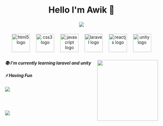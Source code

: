 <h1 align="center">Hello I'm Awik 👋</h1>

###

<div align="center">
  <img src="https://visitor-badge.laobi.icu/badge?page_id=maurodesouz.maurodesouz&"  />
</div>

###

<div align="center">
  <img src="https://skillicons.dev/icons?i=html" height="60" alt="html5 logo"  />
  <img width="12" />
  <img src="https://skillicons.dev/icons?i=css" height="60" alt="css3 logo"  />
  <img width="12" />
  <img src="https://skillicons.dev/icons?i=js" height="60" alt="javascript logo"  />
  <img width="12" />
  <img src="https://skillicons.dev/icons?i=laravel" height="60" alt="laravel logo"  />
  <img width="12" />
  <img src="https://skillicons.dev/icons?i=react" height="60" alt="reactjs logo"  />
  <img width="12" />
  <img src="https://skillicons.dev/icons?i=unity" height="60" alt="unity logo"  />
</div>

###

<img align="right" height="200" src="https://media4.giphy.com/media/v1.Y2lkPTc5MGI3NjExZTlibmlyamY1Z2w3MmxubmxzZDl2azU4ZmZxa3E3bWl1OTVxZ2Y4eCZlcD12MV9pbnRlcm5hbF9naWZfYnlfaWQmY3Q9Zw/flhDi6Bb6ySnYCjB9N/giphy.gif"  />

###

<h5 align="left">📚 I'm currently learning laravel and unity<br><br>⚡ Having Fun</h5>

### 

<div align="left">

  <img src="https://github-readme-stats.vercel.app/api/top-langs/?username=RedBlue-awik&theme=codeSTACKr&hide_border=false&include_all_commits=false&count_private=false&layout=compact" />
  
  <br><br>
  
  <img src="https://nirzak-streak-stats.vercel.app/?user=RedBlue-awik&theme=codeSTACKr&hide_border=false" />

</div>

###
